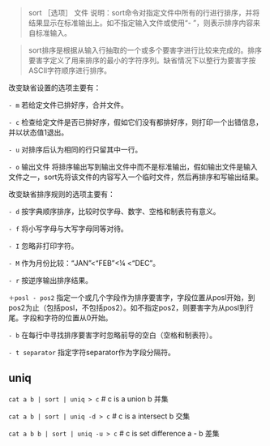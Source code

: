 >sort ［选项］ 文件
说明：sort命令对指定文件中所有的行进行排序，并将结果显示在标准输出上。如不指定输入文件或使用“- ”，则表示排序内容来自标准输入。

>sort排序是根据从输入行抽取的一个或多个要害字进行比较来完成的。排序要害字定义了用来排序的最小的字符序列。缺省情况下以整行为要害字按ASCII字符顺序进行排序。

改变缺省设置的选项主要有：

`- m` 若给定文件已排好序，合并文件。

`- c` 检查给定文件是否已排好序，假如它们没有都排好序，则打印一个出错信息，并以状态值1退出。

`- u` 对排序后认为相同的行只留其中一行。

`- o` 输出文件 将排序输出写到输出文件中而不是标准输出，假如输出文件是输入文件之一，sort先将该文件的内容写入一个临时文件，然后再排序和写输出结果。

改变缺省排序规则的选项主要有：

`- d` 按字典顺序排序，比较时仅字母、数字、空格和制表符有意义。

`- f` 将小写字母与大写字母同等对待。

`- I` 忽略非打印字符。

`- M` 作为月份比较：“JAN”<“FEB”<¼ <“DEC”。

`- r` 按逆序输出排序结果。

`＋posl - pos2` 指定一个或几个字段作为排序要害字，字段位置从posl开始，到pos2为止（包括posl，不包括pos2）。如不指定pos2，则要害字为从posl到行尾。字段和字符的位置从0开始。

`- b` 在每行中寻找排序要害字时忽略前导的空白（空格和制表符）。

`- t separator` 指定字符separator作为字段分隔符。

## uniq
`cat a b | sort | uniq > c`   # c is a union b 并集
   
`cat a b | sort | uniq -d > c`   # c is a intersect b 交集  
   
`cat a b b | sort | uniq -u > c`   # c is set difference a - b 差集  
